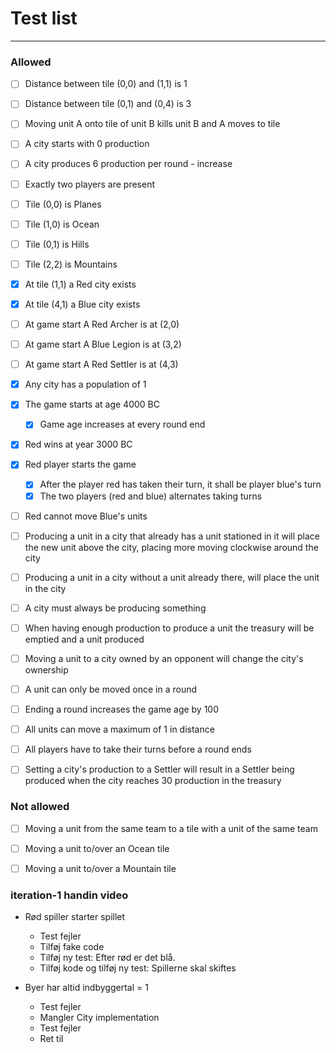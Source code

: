 # Test list
---


### Allowed
- [ ] Distance between tile (0,0) and (1,1) is 1
- [ ] Distance between tile (0,1) and (0,4) is 3
- [ ] Moving unit A onto tile of unit B kills unit B and A moves to tile
- [ ] A city starts with 0 production
- [ ] A city produces 6 production per round - increase
- [ ] Exactly two players are present
- [ ] Tile (0,0) is Planes
- [ ] Tile (1,0) is Ocean
- [ ] Tile (0,1) is Hills
- [ ] Tile (2,2) is Mountains
- [x] At tile (1,1) a Red city exists
- [x] At tile (4,1) a Blue city exists
- [ ] At game start A Red Archer is at (2,0)
- [ ] At game start A Blue Legion is at (3,2)
- [ ] At game start A Red Settler is at (4,3)
- [x] Any city has a population of 1
- [x] The game starts at age 4000 BC
    - [x] Game age increases at every round end
- [x] Red wins at year 3000 BC
- [x] Red player starts the game
    - [x] After the player red has taken their turn, it shall be player blue's turn
    - [x] The two players (red and blue) alternates taking turns
- [ ] Red cannot move Blue's units
- [ ] Producing a unit in a city that already has a unit stationed in it will place the new unit above the city, placing more moving clockwise around the city
- [ ] Producing a unit in a city without a unit already there, will place the unit in the city
- [ ] A city must always be producing something
- [ ] When having enough production to produce a unit the treasury will be emptied and a unit produced
- [ ] Moving a unit to a city owned by an opponent will change the city's ownership
- [ ] A unit can only be moved once in a round
- [ ] Ending a round increases the game age by 100
- [ ] All units can move a maximum of 1 in distance
- [ ] All players have to take their turns before a round ends
- [ ] Setting a city's production to a Settler will result in a Settler being produced when the city reaches 30 production in the treasury


### Not allowed
- [ ] Moving a unit from the same team to a tile with a unit of the same team
- [ ] Moving a unit to/over an Ocean tile
- [ ] Moving a unit to/over a Mountain tile


### iteration-1 handin video

- Rød spiller starter spillet
    - Test fejler
    - Tilføj fake code
    - Tilføj ny test: Efter rød er det blå.
    - Tilføj kode og tilføj ny test: Spillerne skal skiftes
    
- Byer har altid indbyggertal = 1
    - Test fejler
    - Mangler City implementation
    - Test fejler
    - Ret til